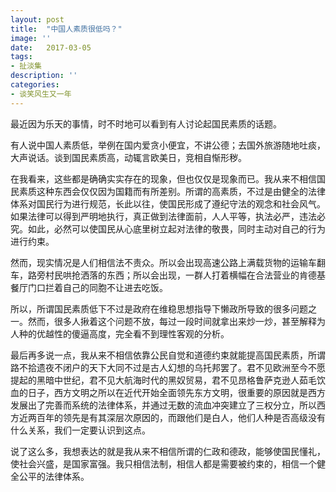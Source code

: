 ```yaml
---
layout: post
title:  "中国人素质很低吗？"
image: ''
date:   2017-03-05
tags:
- 扯淡集
description: ''
categories:
- 谈笑风生又一年 
---
```

最近因为乐天的事情，时不时地可以看到有人讨论起国民素质的话题。﻿

有人说中国人素质低，举例在国内爱贪小便宜，不讲公德；去国外旅游随地吐痰，大声说话。谈到国民素质高，动辄言欧美日，竞相自惭形秽。﻿

在我看来，这些都是确确实实存在的现象，但也仅仅是现象而已。我从来不相信国民素质这种东西会仅仅因为国籍而有所差别。所谓的高素质，不过是由健全的法律体系对国民行为进行规范，长此以往，使国民形成了遵纪守法的观念和社会风气。如果法律可以得到严明地执行，真正做到法律面前，人人平等，执法必严，违法必究。如此，必然可以使国民从心底里树立起对法律的敬畏，同时主动对自己的行为进行约束。﻿

然而，现实情况是人们相信法不责众。所以会出现高速公路上满载货物的运输车翻车，路旁村民哄抢洒落的东西；所以会出现，一群人打着横幅在合法营业的肯德基餐厅门口拦着自己的同胞不让进去吃饭。﻿

所以，所谓国民素质低下不过是政府在维稳思想指导下懒政所导致的很多问题之一。然而，很多人揪着这个问题不放，每过一段时间就拿出来炒一炒，甚至解释为人种的优越性的傻逼高度，完全看不到理性客观的分析。﻿

最后再多说一点，我从来不相信依靠公民自觉和道德约束就能提高国民素质，所谓路不拾遗夜不闭户的天下大同不过是古人幻想的乌托邦罢了。君不见欧洲至今不愿提起的黑暗中世纪，君不见大航海时代的黑奴贸易，君不见昂格鲁萨克逊人茹毛饮血的日子，西方文明之所以在近代开始全面领先东方文明，很重要的原因就是西方发展出了完善而系统的法律体系，并通过无数的流血冲突建立了三权分立，所以西方近两百年的领先是有其深层次原因的，而跟他们是白人，他们人种是否高级没有什么关系，我们一定要认识到这点。﻿

说了这么多，我想表达的就是我从来不相信所谓的仁政和德政，能够使国民懂礼，使社会兴盛，是国家富强。我只相信法制，相信人都是需要被约束的，相信一个健全公平的法律体系。





